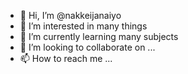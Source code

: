 - 👋 Hi, I’m @nakkeijanaiyo
- 👀 I’m interested in many things
- 🌱 I’m currently learning many subjects
- 💞️ I’m looking to collaborate on ...
- 📫 How to reach me ...

<!---
nakkeijanaiyo/nakkeijanaiyo is a ✨ special ✨ repository because its `README.md` (this file) appears on your GitHub profile.
You can click the Preview link to take a look at your changes.
--->
